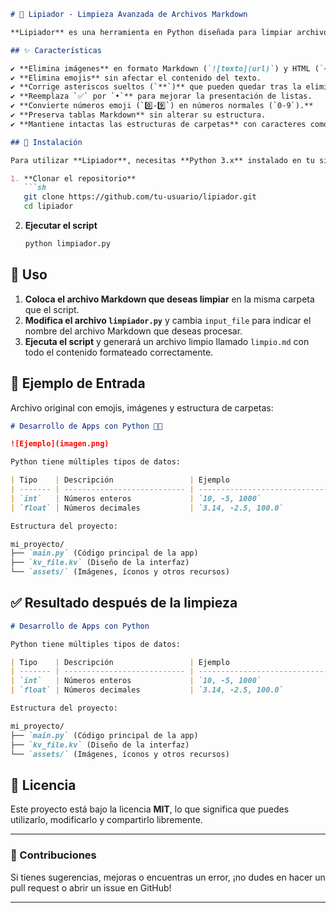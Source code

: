 
```md
# 🧹 Lipiador - Limpieza Avanzada de Archivos Markdown  

**Lipiador** es una herramienta en Python diseñada para limpiar archivos Markdown de manera automática, eliminando imágenes, emojis y otros elementos no deseados, mientras mantiene intacta la estructura del documento, incluyendo tablas y esquemas de carpetas.  

## ✨ Características  

✔️ **Elimina imágenes** en formato Markdown (`![texto](url)`) y HTML (`<img src="..." >`).  
✔️ **Elimina emojis** sin afectar el contenido del texto.  
✔️ **Corrige asteriscos sueltos (`**`)** que pueden quedar tras la eliminación de contenido.  
✔️ **Reemplaza `✅` por `•`** para mejorar la presentación de listas.  
✔️ **Convierte números emoji (`0️⃣-9️⃣`) en números normales (`0-9`).**  
✔️ **Preserva tablas Markdown** sin alterar su estructura.  
✔️ **Mantiene intactas las estructuras de carpetas** con caracteres como `├──` y `└──`.  

## 🚀 Instalación  

Para utilizar **Lipiador**, necesitas **Python 3.x** instalado en tu sistema.  

1. **Clonar el repositorio**  
   ```sh
   git clone https://github.com/tu-usuario/lipiador.git
   cd lipiador
   ```

2. **Ejecutar el script**  
   ```sh
   python limpiador.py
   ```

## 🔧 Uso  

1. **Coloca el archivo Markdown que deseas limpiar** en la misma carpeta que el script.  
2. **Modifica el archivo `limpiador.py`** y cambia `input_file` para indicar el nombre del archivo Markdown que deseas procesar.  
3. **Ejecuta el script** y generará un archivo limpio llamado `limpio.md` con todo el contenido formateado correctamente.  

## 📌 Ejemplo de Entrada  

Archivo original con emojis, imágenes y estructura de carpetas:  

```md
# Desarrollo de Apps con Python 🚀📱

![Ejemplo](imagen.png)

Python tiene múltiples tipos de datos:

| Tipo    | Descripción                 | Ejemplo                         |
| ------- | --------------------------- | ------------------------------- |
| `int`   | Números enteros             | `10, -5, 1000`                  |
| `float` | Números decimales           | `3.14, -2.5, 100.0`             |

Estructura del proyecto:

mi_proyecto/
├── `main.py` (Código principal de la app)
├── `kv_file.kv` (Diseño de la interfaz)
└── `assets/` (Imágenes, íconos y otros recursos)
```

## ✅ Resultado después de la limpieza  

```md
# Desarrollo de Apps con Python

Python tiene múltiples tipos de datos:

| Tipo    | Descripción                 | Ejemplo                         |
| ------- | --------------------------- | ------------------------------- |
| `int`   | Números enteros             | `10, -5, 1000`                  |
| `float` | Números decimales           | `3.14, -2.5, 100.0`             |

Estructura del proyecto:

mi_proyecto/
├── `main.py` (Código principal de la app)
├── `kv_file.kv` (Diseño de la interfaz)
└── `assets/` (Imágenes, íconos y otros recursos)
```

## 📜 Licencia  

Este proyecto está bajo la licencia **MIT**, lo que significa que puedes utilizarlo, modificarlo y compartirlo libremente.  

---

### **🔗 Contribuciones**  
Si tienes sugerencias, mejoras o encuentras un error, ¡no dudes en hacer un pull request o abrir un issue en GitHub!  

---

